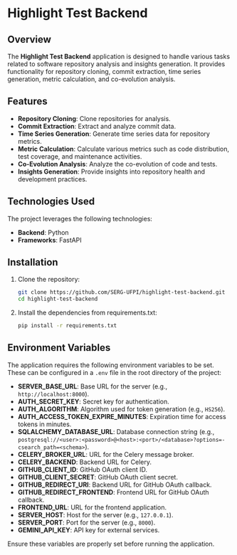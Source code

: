 # Highlight Test Backend

## Overview
The **Highlight Test Backend** application is designed to handle various tasks related to software repository analysis and insights generation. It provides functionality for repository cloning, commit extraction, time series generation, metric calculation, and co-evolution analysis.

## Features
- **Repository Cloning**: Clone repositories for analysis.
- **Commit Extraction**: Extract and analyze commit data.
- **Time Series Generation**: Generate time series data for repository metrics.
- **Metric Calculation**: Calculate various metrics such as code distribution, test coverage, and maintenance activities.
- **Co-Evolution Analysis**: Analyze the co-evolution of code and tests.
- **Insights Generation**: Provide insights into repository health and development practices.

## Technologies Used
The project leverages the following technologies:
- **Backend**: Python
- **Frameworks**: FastAPI

## Installation
1. Clone the repository:
   ```bash
   git clone https://github.com/SERG-UFPI/highlight-test-backend.git
   cd highlight-test-backend
   
2. Install the dependencies from requirements.txt:
    ```bash
    pip install -r requirements.txt

## Environment Variables

The application requires the following environment variables to be set. These can be configured in a `.env` file in the root directory of the project:

- **SERVER_BASE_URL**: Base URL for the server (e.g., `http://localhost:8000`).
- **AUTH_SECRET_KEY**: Secret key for authentication.
- **AUTH_ALGORITHM**: Algorithm used for token generation (e.g., `HS256`).
- **AUTH_ACCESS_TOKEN_EXPIRE_MINUTES**: Expiration time for access tokens in minutes.
- **SQLALCHEMY_DATABASE_URL**: Database connection string (e.g., `postgresql://<user>:<password>@<host>:<port>/<database>?options=-csearch_path=<schema>`).
- **CELERY_BROKER_URL**: URL for the Celery message broker.
- **CELERY_BACKEND**: Backend URL for Celery.
- **GITHUB_CLIENT_ID**: GitHub OAuth client ID.
- **GITHUB_CLIENT_SECRET**: GitHub OAuth client secret.
- **GITHUB_REDIRECT_URI**: Backend URL for GitHub OAuth callback.
- **GITHUB_REDIRECT_FRONTEND**: Frontend URL for GitHub OAuth callback.
- **FRONTEND_URL**: URL for the frontend application.
- **SERVER_HOST**: Host for the server (e.g., `127.0.0.1`).
- **SERVER_PORT**: Port for the server (e.g., `8000`).
- **GEMINI_API_KEY**: API key for external services.

Ensure these variables are properly set before running the application.